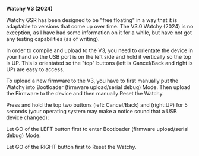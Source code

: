 __**Watchy V3 (2024)**__

Watchy GSR has been designed to be "free floating" in a way that it is adaptable to versions that come up over time.  The V3.0 Watchy (2024) is no exception, as I have had some information on it for a while, but have not got any testing capabilities (as of writing).


In order to compile and upload to the V3, you need to orientate the device in your hand so the USB port is on the left side and hold it vertically so the top is UP.  This is orientated so the "top" buttons (left is Cancel/Back and right is UP) are easy to access.


To upload a new firmware to the V3, you have to first manually put the Watchy into Bootloader (firmware upload/serial debug) Mode.  Then upload the Firmware to the device and then manually Reset the Watchy.


Press and hold the top two buttons (left: Cancel/Back) and (right:UP) for 5 seconds (your operating system may make a notice sound that a USB device changed):


Let GO of the LEFT button first to enter Bootloader (firmware upload/serial debug) Mode.

Let GO of the RIGHT button first to Reset the Watchy.
